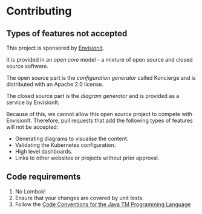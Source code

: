 # Contributing

## Types of features not accepted

This project is sponsored by [EnvisionIt](https://envisionit.app/). 

It is provided in an _open core_ model - a mixture of open source and closed source software.

The open source part is the _configuration generator_ called Koncierge and is distributed with an Apache 2.0 license.

The closed source part is the _diagram generator_ and is provided as a service by EnvisionIt.

Because of this, we cannot allow this open source project to compete with EnvisionIt. 
Therefore, pull requests that add the following types of features will not be accepted:

- Generating diagrams to visualise the content. 
- Validating the Kubernetes configuration.
- High level dashboards. 
- Links to other websites or projects without prior approval.

## Code requirements

1. No Lombok! 
2. Ensure that your changes are covered by unit tests.
3. Follow the [Code Conventions for the Java TM Programming Language](https://www.oracle.com/java/technologies/javase/codeconventions-contents.html)